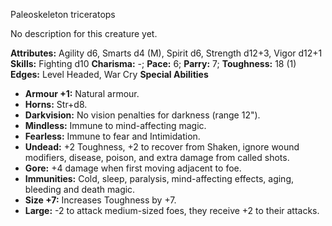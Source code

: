 Paleoskeleton triceratops

No description for this creature yet.

**Attributes:** Agility d6, Smarts d4 (M), Spirit d6, Strength d12+3,
Vigor d12+1
**Skills:** Fighting d10
**Charisma:** -; **Pace:** 6; **Parry:** 7; **Toughness:** 18 (1)
**Edges:** Level Headed, War Cry
**Special Abilities**
- **Armour +1:** Natural armour.
- **Horns:** Str+d8.
- **Darkvision:** No vision penalties for darkness (range 12").
- **Mindless:** Immune to mind-affecting magic.
- **Fearless:** Immune to fear and Intimidation.
- **Undead:** +2 Toughness, +2 to recover from Shaken, ignore wound
modifiers, disease, poison, and extra damage from called shots.
- **Gore:** +4 damage when first moving adjacent to foe.
- **Immunities:** Cold, sleep, paralysis, mind-affecting effects, aging,
bleeding and death magic.
- **Size +7:** Increases Toughness by +7.
- **Large:** -2 to attack medium-sized foes, they receive +2 to their
attacks.

